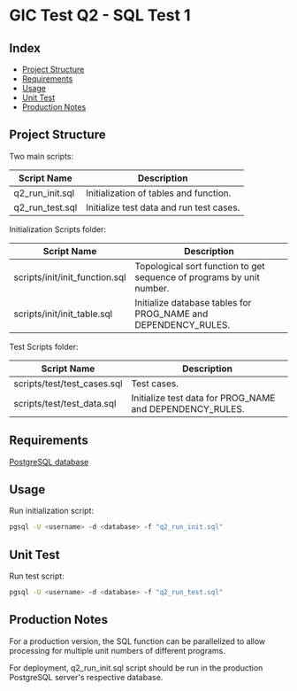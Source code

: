 # GIC Test Q2 - SQL Test 1

## Index

- [Project Structure](#project-structure)
- [Requirements](#requirements)
- [Usage](#usage)
- [Unit Test](#unit-test)
- [Production Notes](#production-notes)

## Project Structure

Two main scripts:

| Script Name     | Description                              |
| --------------- | ---------------------------------------- |
| q2_run_init.sql | Initialization of tables and function.   |
| q2_run_test.sql | Initialize test data and run test cases. |

Initialization Scripts folder:

| Script Name                    | Description                                                            |
| ------------------------------ | ---------------------------------------------------------------------- |
| scripts/init/init_function.sql | Topological sort function to get sequence of programs by unit number. |
| scripts/init/init_table.sql    | Initialize database tables for PROG_NAME and DEPENDENCY_RULES.         |

Test Scripts folder:

| Script Name                 | Description                                              |
| --------------------------- | -------------------------------------------------------- |
| scripts/test/test_cases.sql | Test cases.                                              |
| scripts/test/test_data.sql  | Initialize test data for PROG_NAME and DEPENDENCY_RULES. |

## Requirements

[PostgreSQL database](https://www.postgresql.org/download/)

## Usage

Run initialization script:

```sh
pgsql -U <username> -d <database> -f "q2_run_init.sql"
```

## Unit Test

Run test script:

```sh
pgsql -U <username> -d <database> -f "q2_run_test.sql"
```

## Production Notes

For a production version, the SQL function can be parallelized to allow processing for multiple unit numbers of different programs.

For deployment, q2_run_init.sql script should be run in the production PostgreSQL server's respective database.
